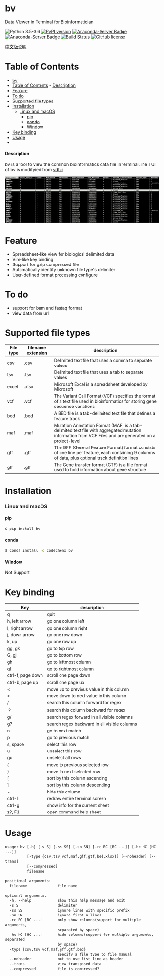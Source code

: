 # bv
Data Viewer in Terminal for Bioinformatician

![Python 3.5-3.6](https://img.shields.io/badge/python-3.5+-blue.svg)
[![PyPI version](https://badge.fury.io/py/bv.svg)](https://badge.fury.io/py/bv)
[![Anaconda-Server Badge](https://anaconda.org/codechenx/bv/badges/version.svg)](https://anaconda.org/codechenx/bv)
[![Anaconda-Server Badge](https://anaconda.org/codechenx/bv/badges/platforms.svg)](https://anaconda.org/codechenx/bv)
[![Build Status](https://travis-ci.org/codechenx/bv.svg?branch=master)](https://travis-ci.org/codechenx/bv)
[![GitHub license](https://img.shields.io/github/license/codechenx/tv.svg)](https://github.com/codechenx/bv/blob/master/LICENSE)

[中文版说明](README_CN.md)
# Table of Contents
- [bv](#bv)
- [Table of Contents](#table-of-contents)
      - [Description](#description)
- [Feature](#feature)
- [To do](#to-do)
- [Supported file types](#supported-file-types)
- [Installation](#installation)
    - [Linux and macOS](#linux-and-macos)
      - [pip](#pip)
      - [conda](#conda)
      - [Window](#window)
- [Key binding](#key-binding)
- [Usage](#usage)
- [](#)

#### Description

bv is a tool to view the common bioinformatics data file in terminal.The TUI of bv is modifyied from [vdtui](https://github.com/saulpw/visidata/blob/stable/visidata/vdtui.py)

 ![Screenshot](screenshots/example.png)


# Feature

- Spreadsheet-like view for biological delimited data
- Vim-like key binding 
- Support for gzip compressed file
- Automatically identify unknown file type's delimiter
- User-defined format processing configure

# To do

- support for bam and fastaq format
- view data from url 


# Supported file types

| File type | filename extension | description                                                  |
| --------- | ------------------ | ------------------------------------------------------------ |
| csv       | .csv               | Delimited text file that uses a comma to separate values     |
| tsv       | .tsv               | Delimited text file that uses a tab to separate values       |
| excel     | .xlsx              | Microsoft Excel is a spreadsheet developed by Microsoft       |
| vcf       | .vcf               | The Variant Call Format (VCF) specifies the format of a text file used in bioinformatics for storing gene sequence variations |
| bed       | .bed               | A BED file  is a tab-delimited text file that defines a feature track |
| maf       | .maf               | Mutation Annotation Format (MAF) is a tab-delimited text file with aggregated mutation information from VCF Files and are generated on a project-level |
| gff       | .gff               | The GFF (General Feature Format) format consists of one line per feature, each containing 9 columns of data, plus optional track definition lines |
| gtf       | .gtf               | The Gene transfer format (GTF) is a file format used to hold information about gene structure |



# Installation
### Linux and macOS

#### pip
```bash
$ pip install bv
```

#### conda
```bash
$ conda install -c codechenx bv 
```


#### Window

Not Support


# Key binding
| Key               | description                                                 |
| ----------------- | ----------------------------------------------------------- |
| q                 | quit                                                        |
| h, left arrow     | go one column left                           |
| l, right arrow    | go one column right                          |
| j, down arrow     | go one row down                               |
| k, up             | go one row up                                |
| gg, gk         | go to top row                                |
| G, gj          | go to bottom row                          |
| gh | go to leftmost column |
| gl | go to rightmost column |
| ctrl-f, page down | scroll one page down                   |
| ctrl-b, page up | scroll one page up                       |
| < | move up to previous value in this column |
| > | move down to next value in this column |
| /                 | search this column forward for regex            |
| ？ | search this column backward for regex |
| g/ | search regex forward in all visible columns |
| g? | search regex backward in all visible columns |
| n                 | go to next match |
| p                 | go to previous match |
| s, space          | select this row                        |
| u                 | unselect this row             |
| gu | unselect all rows |
| { | move to previous selected row |
| } | move to next selected row |
| [ | sort by this column ascending |
| ] | sort by this column descending |
| - | hide this column |
| ctrl-l | redraw entire terminal screen |
| ctrl-g | show info for the current sheet |
| z?, F1 | open command help sheet |

# Usage

```console
usage: bv [-h] [-s S] [-ss SS] [-sn SN] [-rc RC [RC ...]] [-hc HC [HC ...]]
          [-type {csv,tsv,vcf,maf,gff,gtf,bed,xlsx}] [--noheader] [--trans]
          [--compressed]
          filename

positional arguments:
  filename              file name

optional arguments:
  -h, --help            show this help message and exit
  -s S                  delimiter
  -ss SS                ignore lines with specific prefix
  -sn SN                ignore first n lines
  -rc RC [RC ...]       only show columns(support for multiple arguments,
                        separated by space)
  -hc HC [HC ...]       hide columns(support for multiple arguments, separated
                        by space)
  -type {csv,tsv,vcf,maf,gff,gtf,bed}
                        specify a file type to file manual
  --noheader            not to use fist line as header
  --trans               view transposed data
  --compressed          file is compressed?
```

# 
